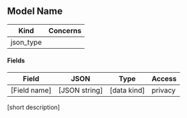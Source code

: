 Model Name
----------

| Kind       | Concerns   |
| ---------- | ---------- |
| json_type  |            |

#### Fields
| Field         | JSON          | Type          | Access  |
| ------------- | ------------- | ------------- | ------- |
| [Field name]  | [JSON string] | [data kind]   | privacy |

[short description]
